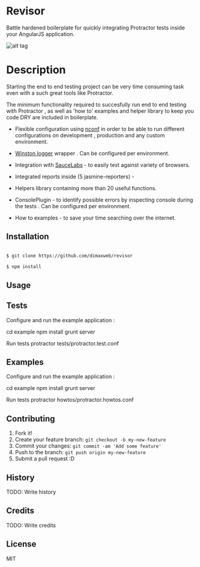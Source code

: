 # Revisor

Battle hardened boilerplate for quickly integrating  Protractor tests inside your AngularJS application.

![alt tag](https://github.com/dimaxweb/revisor/blob/master/revisor.jpg)


# Description

Starting the end to end testing project can be very time consuming task even with a such great tools like Protractor.
 

The minimum functionality required to succesfully run end to end testing with Protractor , as well as 'how to' examples and helper library to keep you code DRY 
are included in boilerplate.

*   Flexible configuration using [nconf](https://github.com/indexzero/nconf) in order to be able to run different configurations on development , production and any custom environment. 

*   [Winston logger](https://github.com/winstonjs/winston) wrapper . Can be configured per environment.

*   Integration with [SauceLabs](https://saucelabs.com)  - to easily test against variety of browsers.
  
*   Integrated reports inside (5 jasmine-reporters)  -   
 
*   Helpers library containing more than 20 useful functions. 
 
*   ConsolePlugin - to identify possible errors by inspecting console during the tests . Can be configured per environment.

*   How to examples   - to save your time searching over the internet.
  
   
  
 

## Installation

```sh

$ git clone https://github.com/dimaxweb/revisor

$ npm install

```


## Usage



## Tests
Configure and run the example application :

cd example
npm install
grunt server

Run tests
protractor tests/protractor.test.conf


## Examples

Configure and run the example application :

cd example
npm install
grunt server

Run tests
protractor howtos/protractor.howtos.conf




## Contributing

1. Fork it!
2. Create your feature branch: `git checkout -b my-new-feature`
3. Commit your changes: `git commit -am 'Add some feature'`
4. Push to the branch: `git push origin my-new-feature`
5. Submit a pull request :D

## History

TODO: Write history

## Credits

TODO: Write credits

## License

MIT
